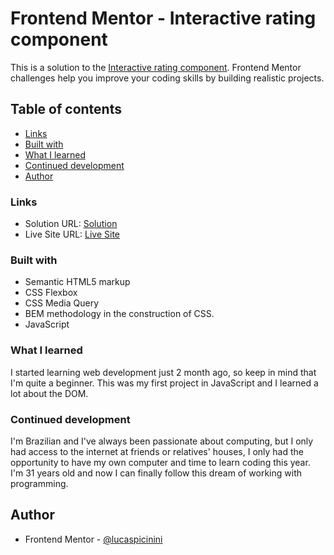 # Frontend Mentor - Interactive rating component

This is a solution to the [Interactive rating component](https://www.frontendmentor.io/challenges/interactive-rating-component-koxpeBUmI). Frontend Mentor challenges help you improve your coding skills by building realistic projects. 

## Table of contents

  - [Links](#links)
  - [Built with](#built-with)
  - [What I learned](#what-i-learned)
  - [Continued development](#continued-development)
- [Author](#author)

### Links

- Solution URL: [Solution](https://www.frontendmentor.io/solutions/interactive-component-using-css-and-javascript-aY7bAfT3Fr)
- Live Site URL: [Live Site](https://lucaspicinini.github.io/front-end-mentor-challenges/stats-preview-card-component-main/index.html)

### Built with

- Semantic HTML5 markup
- CSS Flexbox
- CSS Media Query
- BEM methodology in the construction of CSS.
- JavaScript

### What I learned

I started learning web development just 2 month ago, so keep in mind that I'm quite a beginner. This was my first project in JavaScript and I learned a lot about the DOM.

### Continued development

I'm Brazilian and I've always been passionate about computing, but I only had access to the internet at friends or relatives' houses, I only had the opportunity to have my own computer and time to learn coding this year. I'm 31 years old and now I can finally follow this dream of working with programming.

## Author

- Frontend Mentor - [@lucaspicinini](https://www.frontendmentor.io/profile/lucaspicinini)